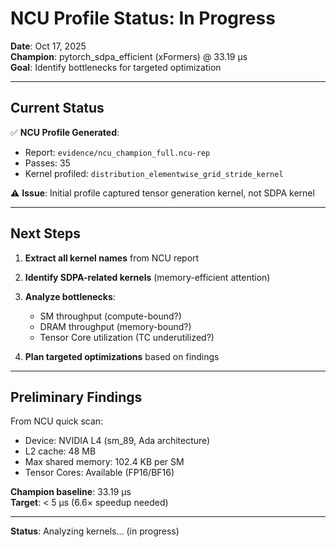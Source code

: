 # NCU Profile Status: In Progress

**Date**: Oct 17, 2025  
**Champion**: pytorch_sdpa_efficient (xFormers) @ 33.19 μs  
**Goal**: Identify bottlenecks for targeted optimization

---

## **Current Status**

✅ **NCU Profile Generated**:
- Report: `evidence/ncu_champion_full.ncu-rep`
- Passes: 35
- Kernel profiled: `distribution_elementwise_grid_stride_kernel`

⚠️ **Issue**: Initial profile captured tensor generation kernel, not SDPA kernel

---

## **Next Steps**

1. **Extract all kernel names** from NCU report
2. **Identify SDPA-related kernels** (memory-efficient attention)
3. **Analyze bottlenecks**:
   - SM throughput (compute-bound?)
   - DRAM throughput (memory-bound?)
   - Tensor Core utilization (TC underutilized?)

4. **Plan targeted optimizations** based on findings

---

## **Preliminary Findings**

From NCU quick scan:
- Device: NVIDIA L4 (sm_89, Ada architecture)
- L2 cache: 48 MB
- Max shared memory: 102.4 KB per SM
- Tensor Cores: Available (FP16/BF16)

**Champion baseline**: 33.19 μs  
**Target**: < 5 μs (6.6× speedup needed)

---

**Status**: Analyzing kernels... (in progress)

